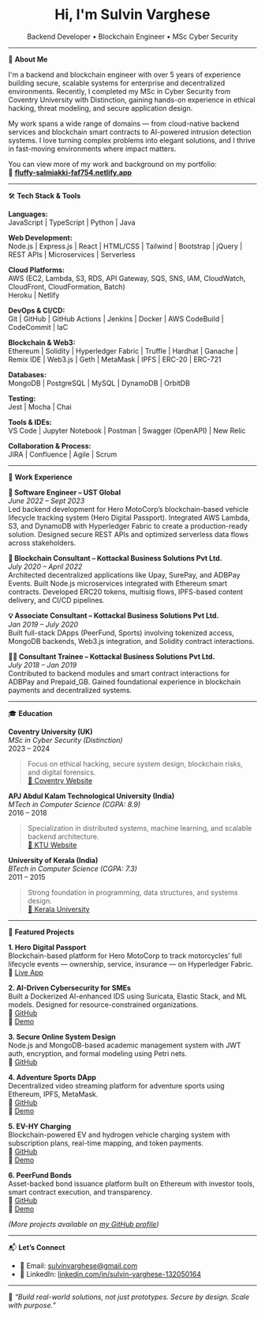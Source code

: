 <h1 align="center">Hi, I'm Sulvin Varghese </h1>
<p align="center">Backend Developer • Blockchain Engineer • MSc Cyber Security </p>

---

🚀 **About Me**

I'm a backend and blockchain engineer with over 5 years of experience building secure, scalable systems for enterprise and decentralized environments. Recently, I completed my MSc in Cyber Security from Coventry University with Distinction, gaining hands-on experience in ethical hacking, threat modeling, and secure application design.

My work spans a wide range of domains — from cloud-native backend services and blockchain smart contracts to AI-powered intrusion detection systems. I love turning complex problems into elegant solutions, and I thrive in fast-moving environments where impact matters.

You can view more of my work and background on my portfolio:  
🔗 **[fluffy-salmiakki-faf754.netlify.app](https://fluffy-salmiakki-faf754.netlify.app/)**

---

🛠️ **Tech Stack & Tools**

**Languages:**  
JavaScript | TypeScript | Python | Java

**Web Development:**  
Node.js | Express.js | React | HTML/CSS | Tailwind | Bootstrap | jQuery | REST APIs | Microservices | Serverless

**Cloud Platforms:**  
AWS (EC2, Lambda, S3, RDS, API Gateway, SQS, SNS, IAM, CloudWatch, CloudFront, CloudFormation, Batch)  
Heroku | Netlify

**DevOps & CI/CD:**  
Git | GitHub | GitHub Actions | Jenkins | Docker | AWS CodeBuild | CodeCommit | IaC

**Blockchain & Web3:**  
Ethereum | Solidity | Hyperledger Fabric | Truffle | Hardhat | Ganache | Remix IDE | Web3.js | Geth | MetaMask | IPFS | ERC-20 | ERC-721

**Databases:**  
MongoDB | PostgreSQL | MySQL | DynamoDB | OrbitDB

**Testing:**  
Jest | Mocha | Chai

**Tools & IDEs:**  
VS Code | Jupyter Notebook | Postman | Swagger (OpenAPI) | New Relic

**Collaboration & Process:**  
JIRA | Confluence | Agile | Scrum

---

💼 **Work Experience**

**🚀 Software Engineer – UST Global**  
*June 2022 – Sept 2023*  
Led backend development for Hero MotoCorp’s blockchain-based vehicle lifecycle tracking system (Hero Digital Passport). Integrated AWS Lambda, S3, and DynamoDB with Hyperledger Fabric to create a production-ready solution. Designed secure REST APIs and optimized serverless data flows across stakeholders.

**🔗 Blockchain Consultant – Kottackal Business Solutions Pvt Ltd.**  
*July 2020 – April 2022*  
Architected decentralized applications like Upay, SurePay, and ADBPay Events. Built Node.js microservices integrated with Ethereum smart contracts. Developed ERC20 tokens, multisig flows, IPFS-based content delivery, and CI/CD pipelines.

**💡 Associate Consultant – Kottackal Business Solutions Pvt Ltd.**  
*Jan 2019 – July 2020*  
Built full-stack DApps (PeerFund, Sports) involving tokenized access, MongoDB backends, Web3.js integration, and Solidity contract interactions.

**👨‍💻 Consultant Trainee – Kottackal Business Solutions Pvt Ltd.**  
*July 2018 – Jan 2019*  
Contributed to backend modules and smart contract interactions for ADBPay and Prepaid_GB. Gained foundational experience in blockchain payments and decentralized systems.

---

🎓 **Education**

**Coventry University (UK)**  
*MSc in Cyber Security (Distinction)*  
2023 – 2024  
> Focus on ethical hacking, secure system design, blockchain risks, and digital forensics.  
[🔗 Coventry Website](https://www.coventry.ac.uk/)

**APJ Abdul Kalam Technological University (India)**  
*MTech in Computer Science (CGPA: 8.9)*  
2016 – 2018  
> Specialization in distributed systems, machine learning, and scalable backend architecture.  
[🔗 KTU Website](https://ktu.edu.in/)

**University of Kerala (India)**  
*BTech in Computer Science (CGPA: 7.3)*  
2011 – 2015  
> Strong foundation in programming, data structures, and systems design.  
[🔗 Kerala University](https://www.keralauniversity.ac.in/)

---

📂 **Featured Projects**

**1. Hero Digital Passport**  
Blockchain-based platform for Hero MotoCorp to track motorcycles’ full lifecycle events — ownership, service, insurance — on Hyperledger Fabric.  
🔗 [Live App](http://hdp-frontend-dev.s3-website-ap-southeast-1.amazonaws.com/login)

**2. AI-Driven Cybersecurity for SMEs**  
Built a Dockerized AI-enhanced IDS using Suricata, Elastic Stack, and ML models. Designed for resource-constrained organizations.  
🔗 [GitHub](https://github.com/sulvinvarghese/7030CEM-individual-cybersecurity-project)  
🔗 [Demo](https://drive.google.com/file/d/1W6h-UqGEMzpD1fKAcOhH3BZ84V_58jeb/view?usp=sharing)

**3. Secure Online System Design**  
Node.js and MongoDB-based academic management system with JWT auth, encryption, and formal modeling using Petri nets.  
🔗 [GitHub](https://github.com/sulvinvarghese/securedesign)

**4. Adventure Sports DApp**  
Decentralized video streaming platform for adventure sports using Ethereum, IPFS, MetaMask.  
🔗 [GitHub](https://github.com/sulvinvarghese/Adventure-Sports)  
🔗 [Demo](https://vimeo.com/1091670749/901f6535fe)

**5. EV-HY Charging**  
Blockchain-powered EV and hydrogen vehicle charging system with subscription plans, real-time mapping, and token payments.  
🔗 [GitHub](https://github.com/sulvinvarghese/EV-HY-Charging)  
🔗 [Demo](https://vimeo.com/1091671991/91a565dc46)

**6. PeerFund Bonds**  
Asset-backed bond issuance platform built on Ethereum with investor tools, smart contract execution, and transparency.  
🔗 [GitHub](https://github.com/sulvinvarghese/PeerFund-Bonds)  
🔗 [Demo](https://vimeo.com/1091671641/d3078600e7)

_(More projects available on [my GitHub profile](https://github.com/sulvinvarghese))_

---

📬 **Let’s Connect**

- 📧 Email: [sulvinvarghese@gmail.com](mailto:sulvinvarghese@gmail.com)  
- 💼 LinkedIn: [linkedin.com/in/sulvin-varghese-132050164](https://www.linkedin.com/in/sulvin-varghese-132050164)

---

🧠 *“Build real-world solutions, not just prototypes. Secure by design. Scale with purpose.”*

